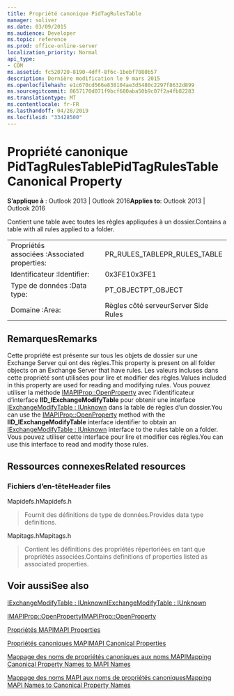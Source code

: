 ```yaml
---
title: Propriété canonique PidTagRulesTable
manager: soliver
ms.date: 03/09/2015
ms.audience: Developer
ms.topic: reference
ms.prod: office-online-server
localization_priority: Normal
api_type:
- COM
ms.assetid: fc520720-8190-4dff-8f6c-1bebf7080b57
description: Dernière modification le 9 mars 2015
ms.openlocfilehash: e1c670cd566e838104ae3d5480c2297f8632d899
ms.sourcegitcommit: 8657170d071f9bcf680aba50b9c07f2a4fb82283
ms.translationtype: MT
ms.contentlocale: fr-FR
ms.lasthandoff: 04/28/2019
ms.locfileid: "33428500"
---
```

# <a name="pidtagrulestable-canonical-property"></a><span data-ttu-id="a3c48-103">Propriété canonique PidTagRulesTable</span><span class="sxs-lookup"><span data-stu-id="a3c48-103">PidTagRulesTable Canonical Property</span></span>

  
  
<span data-ttu-id="a3c48-104">**S’applique à** : Outlook 2013 | Outlook 2016</span><span class="sxs-lookup"><span data-stu-id="a3c48-104">**Applies to**: Outlook 2013 | Outlook 2016</span></span> 
  
<span data-ttu-id="a3c48-105">Contient une table avec toutes les règles appliquées à un dossier.</span><span class="sxs-lookup"><span data-stu-id="a3c48-105">Contains a table with all rules applied to a folder.</span></span>
  
|||
|:-----|:-----|
|<span data-ttu-id="a3c48-106">Propriétés associées :</span><span class="sxs-lookup"><span data-stu-id="a3c48-106">Associated properties:</span></span>  <br/> |<span data-ttu-id="a3c48-107">PR_RULES_TABLE</span><span class="sxs-lookup"><span data-stu-id="a3c48-107">PR_RULES_TABLE</span></span>  <br/> |
|<span data-ttu-id="a3c48-108">Identificateur :</span><span class="sxs-lookup"><span data-stu-id="a3c48-108">Identifier:</span></span>  <br/> |<span data-ttu-id="a3c48-109">0x3FE1</span><span class="sxs-lookup"><span data-stu-id="a3c48-109">0x3FE1</span></span>  <br/> |
|<span data-ttu-id="a3c48-110">Type de données :</span><span class="sxs-lookup"><span data-stu-id="a3c48-110">Data type:</span></span>  <br/> |<span data-ttu-id="a3c48-111">PT_OBJECT</span><span class="sxs-lookup"><span data-stu-id="a3c48-111">PT_OBJECT</span></span>  <br/> |
|<span data-ttu-id="a3c48-112">Domaine :</span><span class="sxs-lookup"><span data-stu-id="a3c48-112">Area:</span></span>  <br/> |<span data-ttu-id="a3c48-113">Règles côté serveur</span><span class="sxs-lookup"><span data-stu-id="a3c48-113">Server Side Rules</span></span>  <br/> |
   
## <a name="remarks"></a><span data-ttu-id="a3c48-114">Remarques</span><span class="sxs-lookup"><span data-stu-id="a3c48-114">Remarks</span></span>

<span data-ttu-id="a3c48-115">Cette propriété est présente sur tous les objets de dossier sur une Exchange Server qui ont des règles.</span><span class="sxs-lookup"><span data-stu-id="a3c48-115">This property is present on all folder objects on an Exchange Server that have rules.</span></span> <span data-ttu-id="a3c48-116">Les valeurs incluses dans cette propriété sont utilisées pour lire et modifier des règles.</span><span class="sxs-lookup"><span data-stu-id="a3c48-116">Values included in this property are used for reading and modifying rules.</span></span> <span data-ttu-id="a3c48-117">Vous pouvez utiliser la méthode [IMAPIProp::OpenProperty](imapiprop-openproperty.md) avec l’identificateur d’interface **IID_IExchangeModifyTable** pour obtenir une interface [IExchangeModifyTable : IUnknown](iexchangemodifytableiunknown.md) dans la table de règles d’un dossier.</span><span class="sxs-lookup"><span data-stu-id="a3c48-117">You can use the [IMAPIProp::OpenProperty](imapiprop-openproperty.md) method with the **IID_IExchangeModifyTable** interface identifier to obtain an [IExchangeModifyTable : IUnknown](iexchangemodifytableiunknown.md) interface to the rules table on a folder.</span></span> <span data-ttu-id="a3c48-118">Vous pouvez utiliser cette interface pour lire et modifier ces règles.</span><span class="sxs-lookup"><span data-stu-id="a3c48-118">You can use this interface to read and modify those rules.</span></span> 
  
## <a name="related-resources"></a><span data-ttu-id="a3c48-119">Ressources connexes</span><span class="sxs-lookup"><span data-stu-id="a3c48-119">Related resources</span></span>

### <a name="header-files"></a><span data-ttu-id="a3c48-120">Fichiers d’en-tête</span><span class="sxs-lookup"><span data-stu-id="a3c48-120">Header files</span></span>

<span data-ttu-id="a3c48-121">Mapidefs.h</span><span class="sxs-lookup"><span data-stu-id="a3c48-121">Mapidefs.h</span></span>
  
> <span data-ttu-id="a3c48-122">Fournit des définitions de type de données.</span><span class="sxs-lookup"><span data-stu-id="a3c48-122">Provides data type definitions.</span></span>
    
<span data-ttu-id="a3c48-123">Mapitags.h</span><span class="sxs-lookup"><span data-stu-id="a3c48-123">Mapitags.h</span></span>
  
> <span data-ttu-id="a3c48-124">Contient les définitions des propriétés répertoriées en tant que propriétés associées.</span><span class="sxs-lookup"><span data-stu-id="a3c48-124">Contains definitions of properties listed as associated properties.</span></span> 
    
## <a name="see-also"></a><span data-ttu-id="a3c48-125">Voir aussi</span><span class="sxs-lookup"><span data-stu-id="a3c48-125">See also</span></span>



[<span data-ttu-id="a3c48-126">IExchangeModifyTable : IUnknown</span><span class="sxs-lookup"><span data-stu-id="a3c48-126">IExchangeModifyTable : IUnknown</span></span>](iexchangemodifytableiunknown.md)
  
[<span data-ttu-id="a3c48-127">IMAPIProp::OpenProperty</span><span class="sxs-lookup"><span data-stu-id="a3c48-127">IMAPIProp::OpenProperty</span></span>](imapiprop-openproperty.md)


[<span data-ttu-id="a3c48-128">Propriétés MAPI</span><span class="sxs-lookup"><span data-stu-id="a3c48-128">MAPI Properties</span></span>](mapi-properties.md)
  
[<span data-ttu-id="a3c48-129">Propriétés canoniques MAPI</span><span class="sxs-lookup"><span data-stu-id="a3c48-129">MAPI Canonical Properties</span></span>](mapi-canonical-properties.md)
  
[<span data-ttu-id="a3c48-130">Mappage des noms de propriétés canoniques aux noms MAPI</span><span class="sxs-lookup"><span data-stu-id="a3c48-130">Mapping Canonical Property Names to MAPI Names</span></span>](mapping-canonical-property-names-to-mapi-names.md)
  
[<span data-ttu-id="a3c48-131">Mappage des noms MAPI aux noms de propriétés canoniques</span><span class="sxs-lookup"><span data-stu-id="a3c48-131">Mapping MAPI Names to Canonical Property Names</span></span>](mapping-mapi-names-to-canonical-property-names.md)

